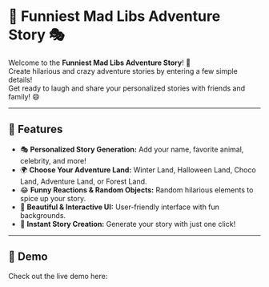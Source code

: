 # 🎉 Funniest Mad Libs Adventure Story 🎭

Welcome to the **Funniest Mad Libs Adventure Story**! 🚀  
Create hilarious and crazy adventure stories by entering a few simple details!  
Get ready to laugh and share your personalized stories with friends and family! 😄  

---

## 🌟 Features

- 🎭 **Personalized Story Generation:** Add your name, favorite animal, celebrity, and more!
- 🌍 **Choose Your Adventure Land:** Winter Land, Halloween Land, Choco Land, Adventure Land, or Forest Land.
- 😂 **Funny Reactions & Random Objects:** Random hilarious elements to spice up your story.
- 🌈 **Beautiful & Interactive UI:** User-friendly interface with fun backgrounds.
- 📝 **Instant Story Creation:** Generate your story with just one click!

---

## 🚀 Demo

Check out the live demo here:
